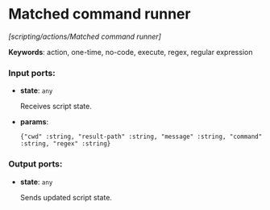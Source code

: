 # Matched command runner

_[scripting/actions/Matched command runner]_

__Keywords__: action, one-time, no-code, execute, regex, regular expression

### Input ports:

* __state__: ` any `

    Receives script state.


* __params__: 
    ```
    {"cwd" :string, "result-path" :string, "message" :string, "command" :string, "regex" :string}
    ```

### Output ports:

* __state__: ` any `

    Sends updated script state.

